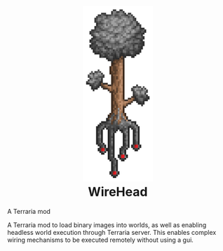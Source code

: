 <h1 align="center">
  <picture><img src="./doc/img/logo.png" height="400"/></picture>
  <br />
  WireHead
</h1>

A Terraria mod

A Terraria mod to load binary images into worlds, as well as enabling headless world execution through Terraria server. This enables complex wiring mechanisms to be executed remotely without using a gui. 
